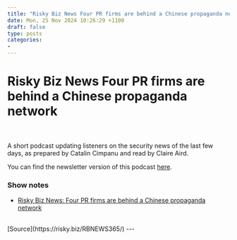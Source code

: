 ```yaml
---
title: "Risky Biz News Four PR firms are behind a Chinese propaganda network"
date: Mon, 25 Nov 2024 10:26:29 +1100
draft: false
type: posts
categories: 
- 
---
```

# Risky Biz News Four PR firms are behind a Chinese propaganda network

<br/>

<br/>
A short podcast updating listeners on the security news of the last few days, as prepared by Catalin Cimpanu and read by Claire Aird.

You can find the newsletter version of this podcast [here](https://news.risky.biz).

### Show notes

-   [Risky Biz News: Four PR firms are behind a Chinese propaganda network](https://news.risky.biz/risky-biz-news-four-pr-firms-are-behind-a-chinese-propaganda-network/)

<br/>
[Source](https://risky.biz/RBNEWS365/)
---

